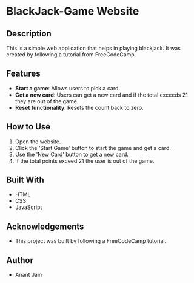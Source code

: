 # BlackJack-Game Website

## Description
This is a simple web application that helps in playing blackjack. It was created by following a tutorial from FreeCodeCamp.

## Features
- **Start a game**: Allows users to pick a card.
- **Get a new card**: Users can get a new card and if the total exceeds 21 they are out of the game.
- **Reset functionality**: Resets the count back to zero.

## How to Use
1. Open the website.
2. Click the 'Start Game' button to start the game and get a card.
3. Use the 'New Card' button to get a new card.
4. If the total points exceed 21 the user is out of the game.

## Built With
- HTML
- CSS
- JavaScript

## Acknowledgements
- This project was built by following a FreeCodeCamp tutorial.

## Author
- Anant Jain
